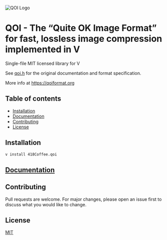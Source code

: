 ![QOI Logo](https://qoiformat.org/qoi-logo.svg)

# QOI - The “Quite OK Image Format” for fast, lossless image compression implemented in V

Single-file MIT licensed library for V

See [qoi.h](https://github.com/phoboslab/qoi/blob/master/qoi.h) for
the original documentation and format specification.

More info at https://qoiformat.org

## Table of contents

- [Installation](#installation)
- [Documentation](#documentation)
- [Contributing](#contributing)
- [License](#license)

## Installation

```cmd
v install 418Coffee.qoi
```

## [Documentation](https://github.com/418Coffee/qoi-v/blob/main/docs.md)

## Contributing

Pull requests are welcome. For major changes, please open an issue first to discuss what you would like to change.

## License

[MIT](https://choosealicense.com/licenses/mit/)
